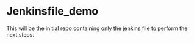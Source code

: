 # Jenkinsfile_demo
This will be the initial repo containing only the jenkins file to perform the next steps.
